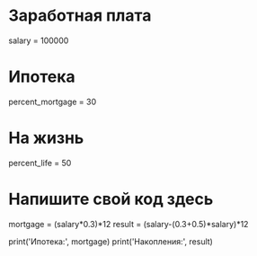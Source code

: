 # Заработная плата
salary = 100000  
# Ипотека
percent_mortgage = 30  
# На жизнь
percent_life = 50  

# Напишите свой код здесь
mortgage = (salary*0.3)*12
result = (salary-(0.3+0.5)*salary)*12

print('Ипотека:', mortgage)
print('Накопления:', result)